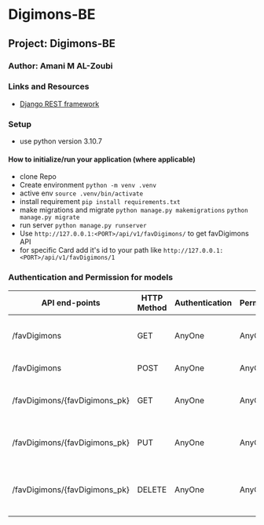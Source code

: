 # Digimons-BE

## Project: Digimons-BE

### Author: Amani M AL-Zoubi
 

### Links and Resources

- [Django REST framework](https://www.django-rest-framework.org/)

### Setup

- use python version 3.10.7


#### How to initialize/run your application (where applicable)
- clone Repo 
- Create environment `python -m venv .venv`
- active env `source .venv/bin/activate`
- install requirement `pip install requirements.txt `
- make migrations and migrate  `python manage.py makemigrations`
    `python manage.py migrate`
- run server `python manage.py runserver`
- Use `http://127.0.0.1:<PORT>/api/v1/favDigimons/` to get favDigimons API 
- for specific Card add it's id to your path like `http://127.0.0.1:<PORT>/api/v1/favDigimons/1`

### Authentication and Permission for models


| API end-points        | HTTP Method   | Authentication  | Permission  | Result                                       |
|---------------------- |-------------  |------------   |------------  |------------------------------------------     |
| /favDigimons                 | GET           | AnyOne          | AnyOne        |  view all the favDigimons that are retrieved                  |
| /favDigimons                 | POST          | AnyOne          | AnyOne         | Create new favDigimons                                |
| /favDigimons/{favDigimons_pk}       | GET           | AnyOne          | AnyOne         | Retrieve details of a particular favDigimons         |
| /favDigimons/{favDigimons_pk}       | PUT           | AnyOne          | AnyOne         | Update a particular favDigimons's info               |
| /favDigimons/{favDigimons_pk}       | DELETE        | AnyOne          | AnyOne         | Delete a particular favDigimons's details from DB    |
